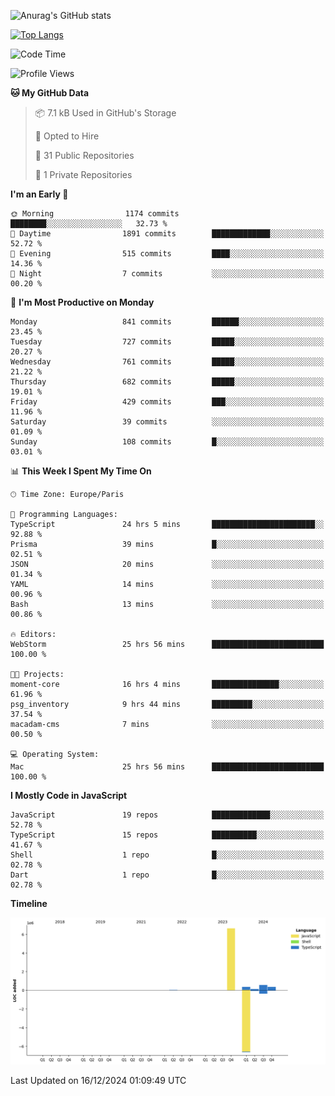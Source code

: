![Anurag's GitHub stats](https://github-readme-stats.vercel.app/api?username=sufiane&theme=dark&show_icons=true&count_private=true)


[![Top Langs](https://github-readme-stats.vercel.app/api/top-langs/?username=sufiane&layout=compact)](https://github.com/anuraghazra/github-readme-stats)

<!--START_SECTION:waka-->
![Code Time](http://img.shields.io/badge/Code%20Time-1%2C533%20hrs%2019%20mins-blue)

![Profile Views](http://img.shields.io/badge/Profile%20Views-0-blue)

**🐱 My GitHub Data** 

> 📦 7.1 kB Used in GitHub's Storage 
 > 
> 💼 Opted to Hire
 > 
> 📜 31 Public Repositories 
 > 
> 🔑 1 Private Repositories 
 > 
**I'm an Early 🐤** 

```text
🌞 Morning                1174 commits        ████████░░░░░░░░░░░░░░░░░   32.73 % 
🌆 Daytime                1891 commits        █████████████░░░░░░░░░░░░   52.72 % 
🌃 Evening                515 commits         ████░░░░░░░░░░░░░░░░░░░░░   14.36 % 
🌙 Night                  7 commits           ░░░░░░░░░░░░░░░░░░░░░░░░░   00.20 % 
```
📅 **I'm Most Productive on Monday** 

```text
Monday                   841 commits         ██████░░░░░░░░░░░░░░░░░░░   23.45 % 
Tuesday                  727 commits         █████░░░░░░░░░░░░░░░░░░░░   20.27 % 
Wednesday                761 commits         █████░░░░░░░░░░░░░░░░░░░░   21.22 % 
Thursday                 682 commits         █████░░░░░░░░░░░░░░░░░░░░   19.01 % 
Friday                   429 commits         ███░░░░░░░░░░░░░░░░░░░░░░   11.96 % 
Saturday                 39 commits          ░░░░░░░░░░░░░░░░░░░░░░░░░   01.09 % 
Sunday                   108 commits         █░░░░░░░░░░░░░░░░░░░░░░░░   03.01 % 
```


📊 **This Week I Spent My Time On** 

```text
🕑︎ Time Zone: Europe/Paris

💬 Programming Languages: 
TypeScript               24 hrs 5 mins       ███████████████████████░░   92.88 % 
Prisma                   39 mins             █░░░░░░░░░░░░░░░░░░░░░░░░   02.51 % 
JSON                     20 mins             ░░░░░░░░░░░░░░░░░░░░░░░░░   01.34 % 
YAML                     14 mins             ░░░░░░░░░░░░░░░░░░░░░░░░░   00.96 % 
Bash                     13 mins             ░░░░░░░░░░░░░░░░░░░░░░░░░   00.86 % 

🔥 Editors: 
WebStorm                 25 hrs 56 mins      █████████████████████████   100.00 % 

🐱‍💻 Projects: 
moment-core              16 hrs 4 mins       ███████████████░░░░░░░░░░   61.96 % 
psg_inventory            9 hrs 44 mins       █████████░░░░░░░░░░░░░░░░   37.54 % 
macadam-cms              7 mins              ░░░░░░░░░░░░░░░░░░░░░░░░░   00.50 % 

💻 Operating System: 
Mac                      25 hrs 56 mins      █████████████████████████   100.00 % 
```

**I Mostly Code in JavaScript** 

```text
JavaScript               19 repos            █████████████░░░░░░░░░░░░   52.78 % 
TypeScript               15 repos            ██████████░░░░░░░░░░░░░░░   41.67 % 
Shell                    1 repo              █░░░░░░░░░░░░░░░░░░░░░░░░   02.78 % 
Dart                     1 repo              █░░░░░░░░░░░░░░░░░░░░░░░░   02.78 % 
```



**Timeline**

![Lines of Code chart](https://raw.githubusercontent.com/Sufiane/Sufiane/main/assets/bar_graph.png)


 Last Updated on 16/12/2024 01:09:49 UTC
<!--END_SECTION:waka-->


<!--
**Sufiane/sufiane** is a ✨ _special_ ✨ repository because its `README.md` (this file) appears on your GitHub profile.

Here are some ideas to get you started:

- 🔭 I’m currently working on ...
- 🌱 I’m currently learning ...
- 👯 I’m looking to collaborate on ...
- 🤔 I’m looking for help with ...
- 💬 Ask me about ...
- 📫 How to reach me: ...
- 😄 Pronouns: ...
- ⚡ Fun fact: ...
-->
